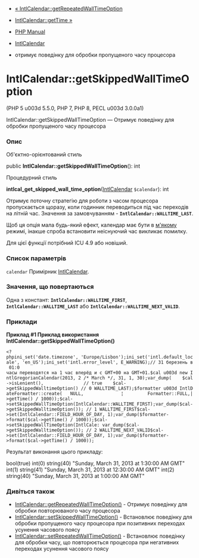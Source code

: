 - [«
IntlCalendar::getRepeatedWallTimeOption](intlcalendar.getrepeatedwalltimeoption.md)
- [IntlCalendar::getTime »](intlcalendar.gettime.md)

- [PHP Manual](index.md)
- [IntlCalendar](class.intlcalendar.md)
- отримує поведінку для обробки пропущеного часу процесора

# IntlCalendar::getSkippedWallTimeOption

(PHP 5 u003d 5.5.0, PHP 7, PHP 8, PECL u003d 3.0.0a1)

IntlCalendar::getSkippedWallTimeOption — Отримує поведінку для
обробки пропущеного часу процесора

### Опис

Об'єктно-орієнтований стиль

public **IntlCalendar::getSkippedWallTimeOption**(): int

Процедурний стиль

**intlcal_get_skipped_wall_time_option**([IntlCalendar](class.intlcalendar.md)
`$calendar`): int

Отримує поточну стратегію для роботи з часом процесора
пропускається щоразу, коли годинник переводиться під час переходів
на літній час. Значення за замовчуванням -
**`IntlCalendar::WALLTIME_LAST`**.

Щоб ця опція мала будь-який ефект, календар має бути в
[м'якому](intlcalendar.setlenient.md) режимі, інакше
спроба встановити неіснуючий час викликає помилку.

Для цієї функції потрібний ICU 4.9 або новіший.

### Список параметрів

`calendar`
Примірник [IntlCalendar](class.intlcalendar.md).

### Значення, що повертаються

Одна з констант: **`IntlCalendar::WALLTIME_FIRST`**,
**`IntlCalendar::WALLTIME_LAST`** або
**`IntlCalendar::WALLTIME_NEXT_VALID`**.

### Приклади

**Приклад #1 Приклад використання
**IntlCalendar::getSkippedWallTimeOption()****

` <?phpini_set('date.timezone', 'Europe/Lisbon');ini_set('intl.default_locale', 'en_US');ini_set('intl.error_level', E_WARNING);// 31 березень в 01:0 часы переводятся на 1 час вперёд и с GMT+00 на GMT+01.$cal u003d new IntlGregorianCalendar(2013, 2 /* March */, 31, 1, 30);var_dump(    $cal->isLenient(),               // true    $cal->getSkippedWalltimeOption() // 0 WALLTIME_LAST);$formatter u003d IntlDateFormatter::create(   NULL,              ¦         Formatter::FULL,| >getTime() / 1000));$cal->setSkippedWallTimeOption(IntlCalendar::WALLTIME_FIRST);var_dump($cal->getSkippedWalltimeOption()); // 1 WALLTIME_FIRST$cal->set(IntlCalendar::FIELD_HOUR_OF_DAY, 1);var_dump($formatter->format($cal->getTime() / 1000));$cal->setSkippedWallTimeOption(IntlCale: var_dump($cal->getSkippedWalltimeOption()); // 2 WALLTIME_NEXT_VALID$cal->set(IntlCalendar::FIELD_HOUR_OF_DAY, 1);var_dump($formatter->format($cal->getTime() / 1000)); `

Результат виконання цього прикладу:

bool(true)
int(0)
string(40) "Sunday, March 31, 2013 at 1:30:00 AM GMT"
int(1)
string(41) "Sunday, March 31, 2013 at 12:30:00 AM GMT"
int(2)
string(40) "Sunday, March 31, 2013 at 1:00:00 AM GMT"

### Дивіться також

- [IntlCalendar::getRepeatedWallTimeOption()](intlcalendar.getrepeatedwalltimeoption.md) -
Отримує поведінку для обробки повторюваного часу процесора
- [IntlCalendar::setSkippedWallTimeOption()](intlcalendar.setskippedwalltimeoption.md) -
Встановлює поведінку для обробки пропущеного часу
процесора при позитивних переходах усунення часового поясу
- [IntlCalendar::setRepeatedWallTimeOption()](intlcalendar.setrepeatedwalltimeoption.md) -
Встановлює поведінку для обробки часу, що повторюється
процесора при негативних переходах усунення часового поясу
